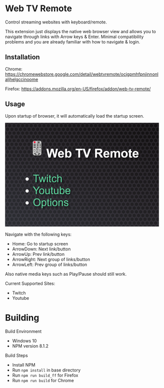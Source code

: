# Web TV Remote #

Control streaming websites with keyboard/remote.

This extension just displays the native web browser view and allows you to navigate through links with Arrow keys & Enter. 
Minimal compatibility problems and you are already familiar with how to navigate & login.

## Installation ##

Chrome: https://chromewebstore.google.com/detail/webtvremote/ocjgpmhfpnjinnonlaljhelgccinoome

Firefox: https://addons.mozilla.org/en-US/firefox/addon/web-tv-remote/

## Usage ##

Upon startup of browser, it will automatically load the startup screen.

![Main](docs/main.png "Title")

Navigate with the following keys:

 - Home: Go to startup screen
 - ArrowDown: Next link/button
 - ArrowUp: Prev link/button
 - ArrowRight: Next group of links/button
 - ArrowLeft: Prev group of links/button

Also native media keys such as Play/Pause should still work.

Current Supported Sites:

 - Twitch
 - Youtube

# Building #
Build Environment
- Windows 10
- NPM version 8.1.2

Build Steps
- Install NPM
- Run `npm install` in base directory
- Run `npm run build_ff` for Firefox
- Run `npm run build` for Chrome

